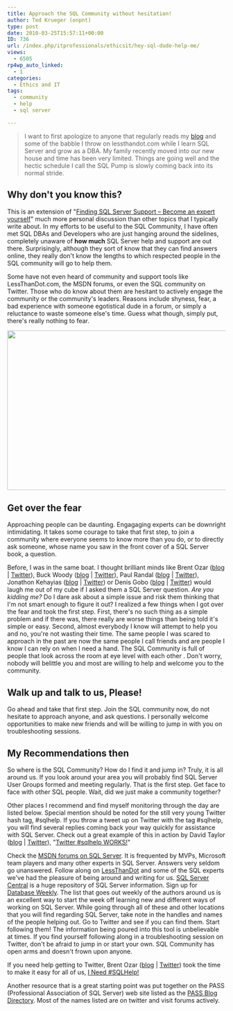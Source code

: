 ```yaml
---
title: Approach the SQL Community without hesitation!
author: Ted Krueger (onpnt)
type: post
date: 2010-03-25T15:57:11+00:00
ID: 736
url: /index.php/itprofessionals/ethicsit/hey-sql-dude-help-me/
views:
  - 6505
rp4wp_auto_linked:
  - 1
categories:
  - Ethics and IT
tags:
  - community
  - help
  - sql server

---
```

> I want to first apologize to anyone that regularly reads my [blog][1] and some of the babble I throw on lessthandot.com while I learn SQL Server and grow as a DBA. My family recently moved into our new house and time has been very limited. Things are going well and the hectic schedule I call the SQL Pump is slowly coming back into its normal stride.

## Why don't you know this?

This is an extension of "[Finding SQL Server Support – Become an expert yourself][2]" much more personal discussion than other topics that I typically write about. In my efforts to be useful to the SQL Community, I have often met SQL DBAs and Developers who are just hanging around the sidelines, completely unaware of **how much** SQL Server help and support are out there. Surprisingly, although they sort of know that they can find answers online, they really don't know the lengths to which respected people in the SQL community will go to help them. 

Some have not even heard of community and support tools like LessThanDot.com, the MSDN forums, or even the SQL community on Twitter. Those who do know about them are hesitant to actively engage the community or the community's leaders. Reasons include shyness, fear, a bad experience with someone egotistical dude in a forum, or simply a reluctance to waste someone else's time. Guess what though, simply put, there's really nothing to fear. 

<div class="image_block">
  <img src="https://lessthandot.z19.web.core.windows.net/wp-content/uploads/blogs/ITProfessionals/community.jpg" alt="" title="" width="534" height="368" />
</div>

## Get over the fear

Approaching people can be daunting. Engagaging experts can be downright intimidating. It takes some courage to take that first step, to join a community where everyone seems to know more than you do, or to directly ask someone, whose name you saw in the front cover of a SQL Server book, a question.
  

  
Before, I was in the same boat. I thought brilliant minds like Brent Ozar ([blog][3] | [Twitter][4]), Buck Woody ([blog][5] | [Twitter][6]), Paul Randal ([blog][7] | [Twitter][8]), Jonathon Kehayias ([blog][9] | [Twitter][10]) or Denis Gobo ([blog][11] | [Twitter][12]) would laugh me out of my cube if I asked them a SQL Server question. _Are you kidding me?_ Do I dare ask about a simple issue and risk them thinking that I'm not smart enough to figure it out? I realized a few things when I got over the fear and took the first step. First, there's no such thing as a simple problem and if there was, there really are worse things than being told it's simple or easy. Second, almost everybody I know will attempt to help you and no, you're not wasting their time. The same people I was scared to approach in the past are now the same people I call friends and are people I know I can rely on when I need a hand. The SQL Community is full of people that look across the room at eye level with each other . Don't worry, nobody will belittle you and most are willing to help and welcome you to the community. 

## Walk up and talk to us, Please!

Go ahead and take that first step. Join the SQL community now, do not hesitate to approach anyone, and ask questions. I personally welcome opportunities to make new friends and will be willing to jump in with you on troubleshooting sessions. 



## My Recommendations then

So where is the SQL Community? How do I find it and jump in? Truly, it is all around us. If you look around your area you will probably find SQL Server User Groups formed and meeting regularly. That is the first step. Get face to face with other SQL people. Wait, did we just make a community together?
  
Other places I recommend and find myself monitoring through the day are listed below. Special mention should be noted for the still very young Twitter hash tag, #sqlhelp. If you throw a tweet up on Twitter with the tag #sqlhelp, you will find several replies coming back your way quickly for assistance with SQL Server. Check out a great example of this in action by David Taylor ([blog][13] | [Twitter][14]), "[Twitter #sqlhelp WORKS!][15]"

Check the [MSDN forums on SQL Server][16]. It is frequented by MVPs, Microsoft team players and many other experts in SQL Server. Answers very seldom go unanswered. Follow along on [LessThanDot][17] and some of the SQL experts we've had the pleasure of being around and writing for us. [SQL Server Central][18] is a huge repository of SQL Server information. Sign up for [Database Weekly][19]. The list that goes out weekly of the authors around us is an excellent way to start the week off learning new and different ways of working on SQL Server. While going through all of these and other locations that you will find regarding SQL Server, take note in the handles and names of the people helping out. Go to Twitter and see if you can find them. Start following them! The information being poured into this tool is unbelievable at times. If you find yourself following along in a troubleshooting session on Twitter, don't be afraid to jump in or start your own. SQL Community has open arms and doesn't frown upon anyone. 

If you need help getting to Twitter, Brent Ozar ([blog][3] | [Twitter][4]) took the time to make it easy for all of us, [I Need #SQLHelp!][20]

Another resource that is a great starting point was put together on the PASS (Professional Association of SQL Server) web site listed as the [PASS Blog Directory][21]. Most of the names listed are on twitter and visit forums actively.

 [1]: /index.php/All/?disp=authdir&author=68
 [2]: /index.php/ITProfessionals/EthicsIT/help-around-the-corner-for-sql
 [3]: http://www.brentozar.com/
 [4]: http://twitter.com/brento
 [5]: http://blogs.msdn.com/buckwoody/default.aspx
 [6]: http://twitter.com/buckwoody
 [7]: http://www.sqlskills.com/blogs/paul/
 [8]: http://twitter.com/paulrandal
 [9]: http://sqlblog.com/blogs/jonathan_kehayias/
 [10]: http://twitter.com/sqlsarg
 [11]: /index.php/All/?disp=authdir&author=4
 [12]: http://twitter.com/denisgobo
 [13]: http://dyfhid.wordpress.com/
 [14]: http://twitter.com/dyfhid
 [15]: http://dyfhid.wordpress.com/2010/01/07/twitter-sqlhelp-works/
 [16]: http://social.msdn.microsoft.com/Forums/en-US/category/sqlserver
 [17]: http://lessthandot.com/
 [18]: http://www.sqlservercentral.com/
 [19]: http://www.databaseweekly.com/
 [20]: http://www.brentozar.com/archive/2009/12/i-need-sqlhelp/
 [21]: http://www.sqlpass.org/Community/BlogDirectory.aspx